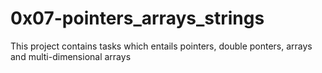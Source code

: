 # 0x07-pointers_arrays_strings
This project contains tasks which entails pointers, double ponters, arrays
and multi-dimensional arrays
